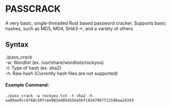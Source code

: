 # PASSCRACK
A very basic, single-threaded Rust based password cracker. Supports basic hashes, such as MD5, MD4, SHA3-*, and a variety of others

## <b>Syntax</b>

./pass_crack </br>
    -w: Wordlist (ex. /usr/share/wordlists/rockyou) </br>
    -t: Type of hash (ex. sha2) </br>
    -h: Raw hash (Currently hash files are not supported) </br>
    
    
#### <b>Example Command:</b>
    ./pass_crack -w rockyou.txt -t sha2 -h ea09ae9cc6768c50fcee903ed054556e5bfc8347907f12598aa24193

